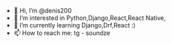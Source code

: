 - 👋 Hi, I’m @denis200
- 👀 I’m interested in Python,Django,React,React Native,
- 🌱 I’m currently learning Django,Drf,React :)
- 📫 How to reach me: tg - soundze

<!---
denis200/denis200 is a ✨ special ✨ repository because its `README.md` (this file) appears on your GitHub profile.
You can click the Preview link to take a look at your changes.
--->
